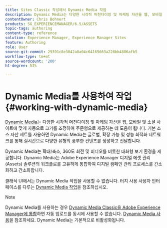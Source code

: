 ```yaml
---
title: Sites Classic 작성에서 Dynamic Media 작업
description: Dynamic Media는 다양한 시각적 머천다이징 및 마케팅 자산을 웹, 모바일 및 소셜 사이트에 맞게 자동으로 크기를 조정하여 주문형으로 제공하는 데 도움이 됩니다. 기본 소스 자산 세트를 사용하면 Dynamic Media는 글로벌, 확장 가능 및 성능 최적화 네트워크를 통해 실시간으로 다양한 유형의 풍부한 컨텐츠를 생성하고 전달합니다.
contentOwner: Chris Bohnert
products: SG_EXPERIENCEMANAGER/6.5/ASSETS
topic-tags: authoring
content-type: reference
solution: Experience Manager, Experience Manager Sites
feature: Authoring
role: User
source-git-commit: 29391c8e3042a8a04c64165663a228bb4886afb5
workflow-type: tm+mt
source-wordcount: '200'
ht-degree: 53%

---
```


# Dynamic Media를 사용하여 작업{#working-with-dynamic-media}

[Dynamic Media](https://business.adobe.com/products/experience-manager/assets/dynamic-media.html)는 다양한 시각적 머천다이징 및 마케팅 자산을 웹, 모바일 및 소셜 사이트에 맞게 자동으로 크기를 조정하여 주문형으로 제공하는 데 도움이 됩니다. 기본 소스 자산 세트를 사용하면 Dynamic Media는 글로벌, 확장 가능 및 성능 최적화 네트워크를 통해 실시간으로 다양한 유형의 풍부한 컨텐츠를 생성하고 전달합니다.

Dynamic Media는 확대/축소, 360도 회전 및 비디오를 비롯한 대화형 보기 환경을 제공합니다. Dynamic Media는 Adobe Experience Manager 디지털 에셋 관리(Assets) 솔루션의 워크플로를 고유하게 통합하여 디지털 캠페인 관리 프로세스를 간소화하고 간소화합니다.

클래식 UI에서는 Dynamic Media 작업을 사용할 수 없습니다. 터치 사용 사용자 인터페이스를 다루는 [Dynamic Media 작업](/help/assets/dynamic-media.md)을 참조하십시오.

>[!NOTE]
>
>Dynamic Media를 사용하는 경우 [Dynamic Media Classic을 Adobe Experience Manager에 통합](/help/sites-administering/scene7.md)하면 자동 업로드를 동시에 사용할 수 없습니다. [Dynamic Media 사용](/help/assets/config-dynamic.md#enabling-dynamic-media)을 참조하세요. Dynamic Media는 기본적으로 비활성화됩니다.
